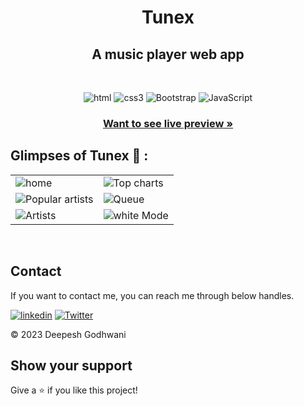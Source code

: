 <h1 align="center">Tunex</h1> 

<h2 align="center">A music player web app</h2>

<br />
<p align="center">
    <img src="https://img.shields.io/badge/HTML5-E34F26?style=for-the-badge&logo=html5&logoColor=white" alt="html"/>
    <img src="https://img.shields.io/badge/CSS3-1572B6?style=for-the-badge&logo=css3&logoColor=white" alt="css3"/> 
    <img src="https://img.shields.io/badge/Bootstrap-7952B3.svg?style=for-the-badge&logo=Bootstrap&logoColor=white" alt="Bootstrap"/> 
    <img src="https://img.shields.io/badge/JavaScript-323330?style=for-the-badge&logo=javascript&logoColor=F7DF1E" alt="JavaScript" />
</p>

<h3 align="center"><a href="https://deepeshgodhwani.github.io/Tunex/"><strong>Want to see live preview »</strong></a></h3>
 

## Glimpses of Tunex 🙈 :


<table>
  <tr>
    <td><img src="https://res.cloudinary.com/dynjwlpl3/image/upload/v1676462459/Projects%20readme/Capture_pdcol5.png" alt="home" /></td>
    <td><img src="https://res.cloudinary.com/dynjwlpl3/image/upload/v1676462449/Projects%20readme/2_vgfqzd.png" alt="Top charts" /></td>
  </tr>
  <tr>
    <td><img src="https://res.cloudinary.com/dynjwlpl3/image/upload/v1676462448/Projects%20readme/3_cl6znd.png" alt="Popular artists" /></td>
    <td><img src="https://res.cloudinary.com/dynjwlpl3/image/upload/v1676462448/Projects%20readme/4_t169hv.png" alt="Queue" /></td>
  </tr>
  <tr>
    <td><img src="https://res.cloudinary.com/dynjwlpl3/image/upload/v1676462437/Projects%20readme/5_vbqkth.png" alt="Artists" /></td>
    <td><img src="https://res.cloudinary.com/dynjwlpl3/image/upload/v1676462436/Projects%20readme/6_gigxvx.png" alt="white Mode" /></td>
  </tr>
</table>

<br />

## Contact

If you want to contact me, you can reach me through below handles.

[![linkedin](https://img.shields.io/badge/Deepesh_Godwani-0077B5?style=for-the-badge&logo=linkedin&logoColor=white)](https://linkedin.com/in/deeepesh-godhwani-4269531b0)
[![Twitter](https://img.shields.io/badge/Deepesh_Godwani-20232A?style=for-the-badge&logo=Github&logoColor=white)](https://github.com/Deepeshgodhwani)

© 2023 Deepesh Godhwani

## Show your support

Give a ⭐️ if you like this project!

